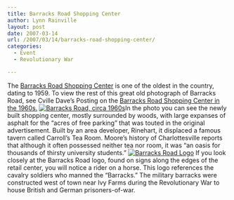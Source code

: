```yaml
---
title: Barracks Road Shopping Center
author: Lynn Rainville
layout: post
date: 2007-03-14
url: /2007/03/14/barracks-road-shopping-center/
categories:
  - Event
  - Revolutionary War

---
```

The <a href="http://www.barracksroad.com/ourcommunity.php" target="_blank">Barracks Road Shopping Center</a> is one of the oldest in the country, dating to 1959. To view the rest of this great old photograph of Barracks Road, see Cville Dave&#8217;s Posting on the [Barracks Road Shopping Center in the 1960s.][1] <a href="http://www.locohistory.org/blog/?attachment_id=73" rel="attachment wp-att-73" title="Barracks Road, circa 1960s"><img src="http://www.locohistory.org/blog/wp-content/uploads/2007/03/barracks1960s.jpg" alt="Barracks Road, circa 1960s" /></a>In the photo you can see the newly built shopping center, mostly surrounded by woods, with large expanses of asphalt for the &#8220;acres of free parking&#8221; that was touted in the original advertisement. Built by an area developer, Rinehart, it displaced a famous tavern called Carroll&#8217;s Tea Room. Moore&#8217;s history of Charlottesville reports that although it often possessed neither tea nor room, it was &#8220;an oasis for thousands of thirsty university students.&#8221; <a href="http://www.locohistory.org/blog/?attachment_id=72" rel="attachment wp-att-72" title="Barracks Road Logo"><img src="http://www.locohistory.org/blog/wp-content/uploads/2007/03/barrackslogo.jpg" alt="Barracks Road Logo" /></a> If you look closely at the Barracks Road logo, found on signs along the edges of the retail center, you will notice a rider on a horse. This logo references the cavalry soldiers who manned the &#8220;Barracks.&#8221; The military barracks were constructed west of town near Ivy Farms during the Revolutionary War to house British and German prisoners-of-war.  <a href="http://www.locohistory.org/blog/?attachment_id=72" rel="attachment wp-att-72" title="Barracks Road Logo"></a>

 [1]: http://cvilledave.blogspot.com/2007/01/barracks-road-shopping-center-early.html